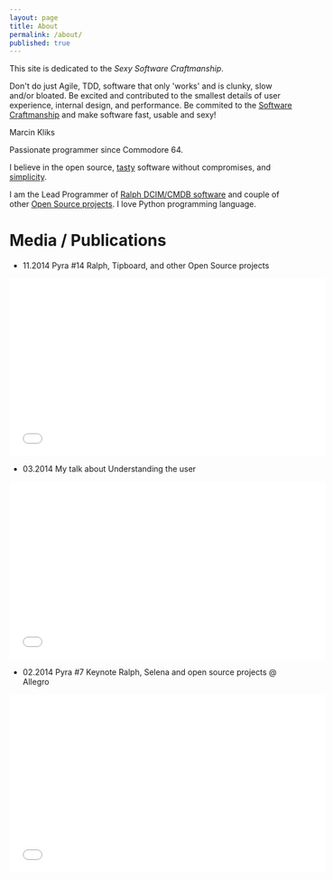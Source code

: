 ```yaml
---
layout: page
title: About
permalink: /about/
published: true
---
```



This site is dedicated to the *Sexy Software Craftmanship*. 

Don't do just Agile, TDD, software that only 'works' and is clunky, slow and/or bloated. 
Be excited and contributed to the smallest details of user experience, internal design, and performance.
Be commited to the [Software Craftmanship](http://manifesto.softwarecraftsmanship.org) and make software fast, usable and sexy!


Marcin Kliks

Passionate programmer since Commodore 64. 

I believe in the open source, [tasty](http://40hz.se/fatmanifesto/principles.html) software without compromises, and [simplicity](http://legacy.python.org/dev/peps/pep-0020/ "Python Zen").

I am the Lead Programmer of [Ralph DCIM/CMDB software]( http://ralph.allegrogroup.com) and couple of other [Open Source projects](/projects). I love Python programming language.


Media / Publications
====================

* 11.2014 Pyra #14 Ralph, Tipboard, and other Open Source projects 

<iframe width="560" height="315" src="//www.youtube.com/embed/9GH4ba1rYS8" frameborder="0" allowfullscreen></iframe>

* 03.2014 My talk about Understanding the user

<iframe width="560" height="315" src="//www.youtube.com/embed/nuQaOKzVdyM" frameborder="0" allowfullscreen></iframe>

* 02.2014 Pyra #7 Keynote Ralph, Selena and open source projects @ Allegro

<iframe width="560" height="315" src="//www.youtube.com/embed/Eyc_rwQrrKY" frameborder="0" allowfullscreen></iframe>

